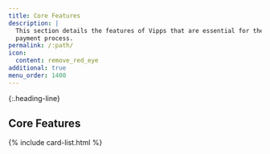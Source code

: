 ```yaml
---
title: Core Features
description: |
  This section details the features of Vipps that are essential for the
  payment process.
permalink: /:path/
icon:
  content: remove_red_eye
additional: true
menu_order: 1400
---
```


{:.heading-line}
## Core Features

{% include card-list.html %}
